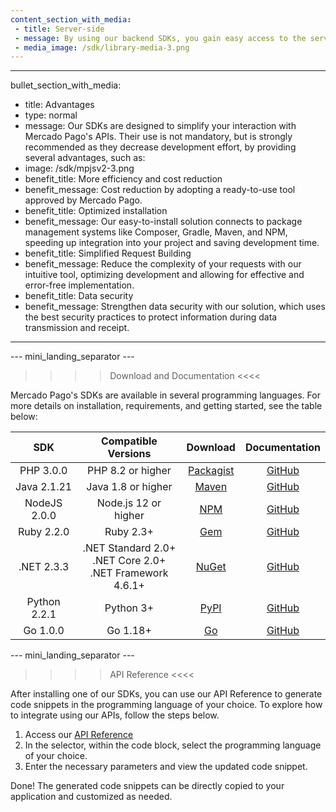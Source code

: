 ```yaml
---
content_section_with_media: 
 - title: Server-side
 - message: By using our backend SDKs, you gain easy access to the server-side functionalities of our solutions. This allows you to create and check the status of different transactions, integrate payments via card and other methods, as well as perform refunds or chargebacks.
 - media_image: /sdk/library-media-3.png
---
```


---
bullet_section_with_media: 
 - title: Advantages
 - type: normal
 - message: Our SDKs are designed to simplify your interaction with Mercado Pago's APIs. Their use is not mandatory, but is strongly recommended as they decrease development effort, by providing several advantages, such as:
 - image: /sdk/mpjsv2-3.png
 - benefit_title: More efficiency and cost reduction
 - benefit_message: Cost reduction by adopting a ready-to-use tool approved by Mercado Pago.
 - benefit_title: Optimized installation
 - benefit_message: Our easy-to-install solution connects to package management systems like Composer, Gradle, Maven, and NPM, speeding up integration into your project and saving development time.
 - benefit_title: Simplified Request Building
 - benefit_message: Reduce the complexity of your requests with our intuitive tool, optimizing development and allowing for effective and error-free implementation.
 - benefit_title: Data security
 - benefit_message: Strengthen data security with our solution, which uses the best security practices to protect information during data transmission and receipt.
---

--- mini_landing_separator ---

>>>> Download and Documentation <<<<

Mercado Pago's SDKs are available in several programming languages. For more details on installation, requirements, and getting started, see the table below:

|      SDK      |                    Compatible Versions                    |  Download | Documentation |
|:-------------:|:---------------------------------------------------------:|:---------:|:-------------:|
| PHP 3.0.0     | PHP 8.2 or higher                                         | [Packagist](https://packagist.org/packages/mercadopago/dx-php) | [GitHub](https://github.com/mercadopago/sdk-php)  |
| Java 2.1.21   | Java 1.8 or higher                                        | [Maven](https://search.maven.org/artifact/com.mercadopago/sdk-java) | [GitHub](https://github.com/mercadopago/sdk-java) |
| NodeJS 2.0.0  | Node.js 12 or higher                                      | [NPM](https://www.npmjs.com/package/mercadopago) | [GitHub](https://github.com/mercadopago/sdk-nodejs) |
| Ruby 2.2.0    | Ruby 2.3+                                                 | [Gem](https://rubygems.org/gems/mercadopago-sdk) | [GitHub](https://github.com/mercadopago/sdk-ruby) |
| .NET 2.3.3    | .NET Standard 2.0+ <br> .NET Core 2.0+ <br> .NET Framework 4.6.1+ | [NuGet](https://www.nuget.org/packages/mercadopago-sdk) | [GitHub](https://github.com/mercadopago/sdk-dotnet) |
| Python 2.2.1 | Python 3+   | [PyPI](https://pypi.org/project/mercadopago/)   | [GitHub](https://github.com/mercadopago/sdk-python)     |
| Go 1.0.0 | Go 1.18+  | [Go](https://pkg.go.dev/github.com/mercadopago/sdk-go)   | [GitHub](https://github.com/mercadopago/sdk-go)     |


--- mini_landing_separator ---

>>>> API Reference <<<<

After installing one of our SDKs, you can use our API Reference to generate code snippets in the programming language of your choice. To explore how to integrate using our APIs, follow the steps below.

1. Access our [API Reference](https://www.mercadopago.com/developers/pt/reference)
2. In the selector, within the code block, select the programming language of your choice.
3. Enter the necessary parameters and view the updated code snippet.

Done! The generated code snippets can be directly copied to your application and customized as needed.
